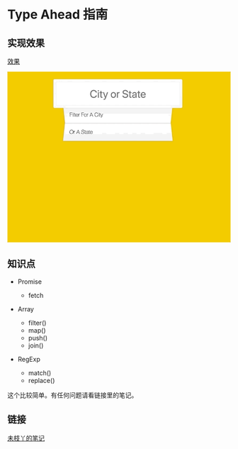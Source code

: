 # Type Ahead 指南


## 实现效果 
 
 [效果](https://qinjingfei.github.io/JS30/06%20-%20Type%20Ahead/index-jing.html)
 
 ![](./1.gif)
 
 
## 知识点
 
* Promise
 	 * fetch 	

* Array
	* filter()
 	* map()
 	* push()
 	* join()
* RegExp
 	* match()
 	* replace()



这个比较简单。有任何问题请看链接里的笔记。



## 链接

[未枝丫的笔记](https://github.com/soyaine/JavaScript30/tree/master/06%20-%20Type%20Ahead)
